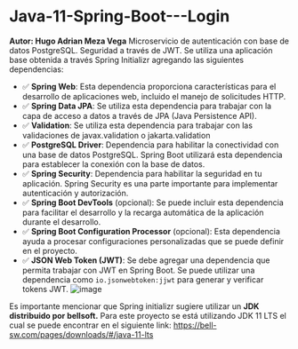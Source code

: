 # Java-11-Spring-Boot---Login

**Autor: Hugo Adrian Meza Vega**
Microservicio de autenticación con base de datos PostgreSQL. Seguridad a través de JWT.
Se utiliza una aplicación base obtenida a través Spring Initializr agregando las siguientes dependencias:
* ✅ **Spring Web**: Esta dependencia proporciona características para el desarrollo de aplicaciones web, incluido el manejo de solicitudes HTTP.
* ✅ **Spring Data JPA**: Se utiliza esta dependencia para trabajar con la capa de acceso a datos a través de JPA (Java Persistence API).
* ✅ **Validation**: Se utiliza esta dependencia para trabajar con las validaciones de javax.validation o jakarta.validation 
* ✅ **PostgreSQL Driver**: Dependencia para habilitar la conectividad con una base de datos PostgreSQL. Spring Boot utilizará esta dependencia para establecer la conexión con la base de datos.
* ✅ **Spring Security**: Dependencia para habilitar la seguridad en tu aplicación. Spring Security es una parte importante para implementar autenticación y autorización.
* ✅ **Spring Boot DevTools** (opcional): Se puede incluir esta dependencia para facilitar el desarrollo y la recarga automática de la aplicación durante el desarrollo.
* ✅ **Spring Boot Configuration Processor** (opcional): Esta dependencia ayuda a procesar configuraciones personalizadas que se puede definir en el proyecto.
* ✅ **JSON Web Token (JWT)**: Se debe agregar una dependencia que permita trabajar con JWT en Spring Boot. Se puede utilizar una dependencia como `io.jsonwebtoken:jjwt` para generar y verificar tokens JWT.
![image](https://github.com/hamv15/Java-11-Spring-Boot---Login/assets/47130351/70e7bfa3-0842-4e33-b823-01bd5ee5b976)


Es importante mencionar que Spring initializr sugiere utilizar un **JDK distribuido por bellsoft.** Para este proyecto se está utilizando JDK 11 LTS el cual se puede encontrar en el siguiente link: https://bell-sw.com/pages/downloads/#/java-11-lts
  
